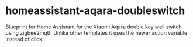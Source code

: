 # homeassistant-aqara-doubleswitch
Blueprint for Home Assistant for the Xiaomi Aqara double key wall switch using zigbee2mqtt.
Unlike other templates it uses the newer action variable instead of click.
